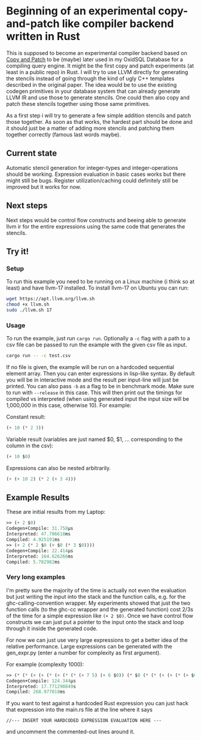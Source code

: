 # Beginning of an experimental copy-and-patch like compiler backend written in Rust

This is supposed to become an experimental compiler backend based on [Copy and Patch](https://fredrikbk.com/publications/copy-and-patch.pdf) to be (maybe) later used in my OxidSQL Database for a compiling query engine. It might be the first copy and patch experiments (at least in a public repo) in Rust. I will try to use LLVM directly for generating the stencils instead of going through the kind of ugly C++ templates described in the original paper. The idea would be to use the existing codegen primitives in your database system that can already generate LLVM IR and use those to generate stencils. One could then also copy and patch these stencils together using those same primitives.

As a first step i will try to generate a few simple addition stencils and patch those together. As soon as that works, the hardest part should be done and it should just be a matter of adding more stencils and patching them together correctly (famous last words maybe).

## Current state

Automatic stencil generation for integer-types and integer-operations should be working. Expression evaluation in basic cases works but there might still be bugs. Register utilization/caching could definitely still be improved but it works for now.

## Next steps

Next steps would be control flow constructs and beeing able to generate llvm ir for the entire expressions using the same code that generates the stencils.

## Try it!

### Setup

To run this example you need to be running on a Linux machine (i think so at least) and have llvm-17 installed. To install llvm-17 on Ubuntu you can run:

```bash
wget https://apt.llvm.org/llvm.sh
chmod +x llvm.sh
sudo ./llvm.sh 17
```

### Usage

To run the example, just run `cargo run`. Optionally a `-c` flag with a path to a csv file can be passed to run the example with the given csv file as input. 

```bash
cargo run -- -c test.csv
```

If no file is given, the example will be run on a hardcoded sequential element array. Then you can enter expressions in lisp-like syntax. By default you will be in interactive mode and the result per input-line will just be printed. You can also pass `-b` as a flag to be in benchmark mode. Make sure to run with `--release` in this case. This will then print out the timings for compiled vs interpreted (when using generated input the input size will be 1,000,000 in this case, otherwise 10). For example:

Constant result:
```lisp
(+ 10 (* 2 3))
```

Variable result (variables are just named $0, $1, ... corresponding to the column in the csv):
```lisp
(+ 10 $0)
```

Expressions can also be nested arbitrarily.
```lisp
(+ (+ 10 2) (* 2 (+ 3 4)))
```

## Example Results

These are initial results from my Laptop:

```lisp
>> (+ 2 $0)
Codegen+Compile: 31.758µs
Interpreted: 47.706618ms
Compiled: 4.925191ms
>> (+ 2 (* 2 $0 (+ $0 (* 3 $0))))
Codegen+Compile: 22.414µs
Interpreted: 164.626266ms
Compiled: 5.782982ms
```

### Very long examples

I'm pretty sure the majority of the time is actually not even the evaluation but just writing the input into the stack and the function calls, e.g. for the ghc-calling-convention wrapper. My experiments showed that just the two function calls (to the ghc-cc wrapper and the generated function) cost 2/3s of the time for a simple expression like `(+ 2 $0)`. Once we have control flow constructs we can just put a pointer to the input onto the stack and loop through it inside the generated code. 

For now we can just use very large expressions to get a better idea of the relative performance. Large expressions can be generated with the gen_expr.py (enter a number for complexity as first argument). 

For example (complexity 1000):

```lisp
>> (* (* (+ (+ (* (+ (* (* (+ 7 5) (+ 6 $0)) (* $0 (* (* (+ (+ (* (+ $0 10) (* (* $0 (+ 1 (* 5 $0))) (* (+ (+ (+ $0 8) $0) $0) 10))) $0) (+ (* (* $0 8) $0) $0)) (* (+ $0 4) (* (+ 6 5) 8))) (* (* $0 7) $0)))) (+ (* (* (+ (* (* (* $0 $0) 6) 3) (+ (+ $0 7) (* (+ (* 9 $0) $0) $0))) (* (* 2 3) $0)) (+ (* (+ (+ $0 $0) 1) (+ (+ (+ 6 (* (* 1 $0) $0)) (+ $0 4)) (+ 4 7))) (* (+ (* 9 10) 6) (+ (+ $0 $0) (* (* $0 (+ 2 7)) 1))))) (* (* (* (* (+ 3 $0) (* (* 10 (* (+ (+ 10 6) $0) (+ (* $0 $0) 3))) (* (+ (+ (* 8 5) 2) (+ 6 $0)) 2))) (+ (+ (+ $0 (+ (* $0 $0) (* (+ 5 9) 4))) 7) (+ $0 1))) (+ (+ (+ (* (* (* $0 6) (* 10 2)) (+ $0 4)) (* (+ (* (* $0 (* $0 8)) $0) (+ 2 (* (* (+ 9 6) (+ 7 $0)) (* 9 (+ $0 (+ (* $0 4) 6)))))) $0)) (* (* 4 $0) $0)) (+ (+ (* (+ $0 9) 3) $0) (+ 7 $0)))) (* (* (+ (+ 9 $0) (+ (+ (+ 9 $0) $0) (+ (* (+ 3 1) (* (+ $0 $0) 10)) 6))) (* (+ (* (* 6 9) 10) $0) 2)) (* (* (+ (+ (+ 1 5) (* (+ $0 (+ $0 4)) 2)) (* (* (+ (+ (* 7 $0) (* $0 (+ (+ $0 $0) (+ (+ 7 (* $0 $0)) $0)))) (* (+ $0 (+ $0 9)) 3)) (+ (+ (* $0 $0) $0) $0)) (* (+ (+ $0 (* (* $0 $0) 6)) $0) 10))) (* (+ (+ (+ 3 2) 8) (+ (+ (+ (+ (* $0 8) (+ $0 $0)) (+ 7 10)) (+ (+ (* (* 6 $0) $0) $0) 9)) (+ (+ 6 (* (* 4 7) $0)) (* 1 $0)))) (+ 8 (* $0 1)))) (+ (+ (* (* (* $0 5) $0) $0) (* (* 4 5) (* $0 9))) (+ (* (* (+ 6 9) 2) (* (+ 2 4) (* $0 2))) 5))))))) (* (* (* (* (+ (* 1 3) 3) 4) (+ (+ $0 $0) (* $0 1))) (* (* (* (* (* (+ 9 9) 3) $0) (* (+ 9 $0) (* $0 (+ $0 8)))) (+ (+ (+ $0 7) 9) (* $0 $0))) (* (+ (* $0 9) 2) (+ (+ $0 3) 8)))) (+ (* $0 (+ 10 10)) 4))) (* (+ (* (+ (+ (* (* $0 (* (* (* $0 $0) (+ 6 $0)) (* (* 6 $0) $0))) (+ 4 7)) (+ 7 (* $0 6))) (* (* (* (+ $0 9) 8) 1) $0)) (+ (* 5 1) (+ $0 5))) (+ (+ $0 4) (+ $0 (* (+ (+ $0 1) $0) $0)))) (* (* (+ (+ (+ $0 $0) $0) (* (* (+ $0 2) (+ (+ (+ (+ 1 8) 2) $0) (+ $0 1))) (* 10 3))) (+ (+ (* (* (+ (+ $0 $0) $0) (* $0 3)) (+ 7 (+ 8 (* $0 $0)))) (* (+ (* 1 8) (+ $0 (+ (+ (* $0 8) 4) $0))) (* $0 4))) (+ (* 10 (* $0 $0)) 4))) (* (+ (* (* (* $0 2) $0) (+ (+ (+ (+ $0 $0) $0) (* $0 $0)) (+ 1 (* (* $0 3) (+ $0 10))))) (* (+ (* 1 10) (* (+ $0 $0) (* (* (+ 1 (* 9 5)) 7) (* (* (+ 6 4) $0) $0)))) (* (* $0 3) (+ $0 3)))) (+ $0 $0))))) (+ (+ (* (* $0 9) $0) (* (* (* $0 3) (+ 4 4)) $0)) (+ (+ (+ $0 8) (+ (* 5 $0) (+ $0 $0))) (* (* (* (+ 4 3) (+ (+ 5 8) $0)) (* (+ $0 $0) (+ (* (+ 8 $0) $0) (* (* $0 3) (+ (* 4 8) (+ 3 (+ (+ $0 3) (+ 5 1)))))))) (* 4 $0))))) (* (* (+ (+ (+ (+ (+ $0 $0) (+ (* $0 $0) 9)) (+ (+ (+ 5 1) 8) $0)) (* (* (+ (* 7 10) (+ 9 $0)) $0) (* 5 (* (* $0 9) 7)))) (+ (+ 1 5) (+ $0 8))) (+ $0 10)) (* (+ 3 (+ (* (+ $0 (+ (+ (* 1 $0) 2) 7)) (* (* (* 1 $0) (* (* (* (+ 5 $0) (+ (* 5 $0) (* 3 $0))) (* 10 (* 4 $0))) $0)) (+ (+ (* (+ (+ 5 (+ $0 $0)) 4) 1) (* 10 8)) (+ (+ 5 (+ 7 $0)) (* (+ (+ (* $0 $0) (* 9 (+ (+ $0 4) 5))) $0) 9))))) (* (+ (+ 7 (+ (+ $0 10) (+ $0 $0))) (+ (* (* (+ (+ (* 5 6) $0) (+ (* 8 $0) 1)) $0) (+ (* (+ (+ (* 8 4) $0) 5) $0) 10)) (+ 4 (* 10 (* 3 $0))))) (* (+ 3 $0) 10)))) (+ (+ 9 1) (* (+ (+ $0 $0) (* (+ $0 (+ (+ $0 $0) $0)) 7)) (+ 1 (+ 7 $0))))))) (+ (+ (+ (* $0 (+ $0 $0)) (+ (* $0 $0) (* (* (+ (+ 6 10) 1) $0) (* (* 7 $0) 7)))) (* (+ (* $0 (* 4 10)) (* $0 (* 5 9))) (* (* (+ $0 6) (+ $0 (+ 1 (+ $0 $0)))) (* (* (* $0 (+ 8 3)) 2) (* $0 3))))) (+ (+ (* (+ (* (* (+ (+ $0 5) 10) 8) $0) (* (+ (* $0 (* $0 3)) (+ 10 $0)) (* (* (+ (* (+ $0 5) $0) 4) 2) (* (+ (+ (+ 8 $0) $0) 4) 1)))) (* (+ 5 (+ (+ (* $0 9) (+ $0 $0)) (+ $0 10))) $0)) (* (* (* (+ (* 10 (* 2 2)) (* 6 3)) (* (+ 8 6) 7)) 5) (* (* (+ (+ (+ $0 (* $0 $0)) (* $0 (+ (* (+ $0 10) $0) (* (* (+ 2 5) (* (* (* 5 4) 1) 6)) $0)))) (* (+ (+ 3 (+ (* (+ (+ 3 5) $0) 7) $0)) $0) (+ (* (* 3 3) $0) (+ (* 6 (* $0 $0)) $0)))) (+ (+ (+ $0 7) (+ $0 $0)) 7)) (+ (* (* 8 $0) $0) (* (* (+ (+ $0 $0) $0) (* $0 $0)) (* (+ 5 1) 8)))))) (* (* (+ (+ 6 2) (* $0 (* (+ (* 10 $0) $0) $0))) (+ (* (* 6 (+ (+ 1 $0) (* $0 (* (+ (* 1 $0) 2) 7)))) (* (* (+ (* (* (+ (* $0 10) $0) $0) 3) (* (+ 7 3) (* 10 9))) 3) $0)) (* (+ (+ (* $0 4) (* (* $0 8) (+ (+ (* 4 10) 5) $0))) (* (+ $0 7) (* (+ (* (+ 7 9) (+ $0 (+ $0 4))) (* (* (* $0 (+ $0 8)) (* (+ $0 $0) 3)) 2)) (* (+ (* $0 (* 9 $0)) 7) $0)))) $0))) (* (* (* (* (+ (* (+ 3 1) $0) (* 9 4)) 10) 4) 9) (+ (+ (+ $0 9) $0) 4))))))
Codegen+Compile: 124.344µs
Interpreted: 17.771290849s
Compiled: 268.977018ms
```


If you want to test against a hardcoded Rust expression you can just hack that expression into the main.rs file at the line where it says 
```                            
//--- INSERT YOUR HARDCODED EXPRESSION EVALUATION HERE ---
```
and uncomment the commented-out lines around it.


